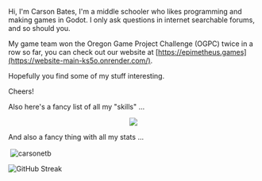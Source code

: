 Hi, I'm Carson Bates, I'm a middle schooler who likes programming and making games in Godot.
I only ask questions in internet searchable forums, and so should you.

My game team won the Oregon Game Project Challenge (OGPC) twice in a row so far, you can check out our website at [https://epimetheus.games](https://website-main-ks5o.onrender.com/). 

Hopefully you find some of my stuff interesting.

Cheers!

Also here's a fancy list of all my "skills" ...

<p align="center">
  <a href="https://skillicons.dev">
    <img src="https://skillicons.dev/icons?i=godot,py,java,git,vscode,windows,cpp,dotnet,androidstudio,opencv,blender,discord,flask,github,powershell,&perline=9" />
  </a>
</p>

And also a fancy thing with all my stats ...

<p>&nbsp;<img align="center" src="https://github-readme-stats.vercel.app/api?username=carsonetb&show_icons=true&theme=dark&locale=en" alt="carsonetb" /></p>
<img src="https://streak-stats.demolab.com?user=carsonetb&theme=material&hide_border=true&border_radius=10&date_format=M%20j%5B%2C%20Y%5D&mode=weekly&exclude_days=Sun%2CSat&stroke=79FF97&background=151515&ring=79FF97&currStreakNum=79FF97&fire=4FFF66&dates=79FF97&sideNums=79FF97&border=79FF97&currStreakLabel=79FF97&sideLabels=79FF97&excludeDaysLabel=79FF97" alt="GitHub Streak" />
